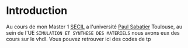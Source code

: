 # Introduction

Au cours de mon Master 1 [SECIL](https://secil.univ-tlse3.fr/) a l'université [Paul Sabatier](https://www.univ-tlse3.fr/) Toulouse,
au sein de l'UE ```SIMULATION ET SYNTHESE DES MATERIELS``` nous avons eux des cours sur le vhdl. Vous pouvez retrouver ici 
des codes de tp
